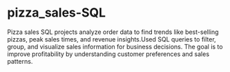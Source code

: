 # pizza_sales-SQL
Pizza sales SQL projects analyze order data to find trends like best-selling pizzas, peak sales times, and revenue insights.Used SQL queries to filter, group, and visualize sales information for business decisions. The goal is to improve profitability by understanding customer preferences and sales patterns.
